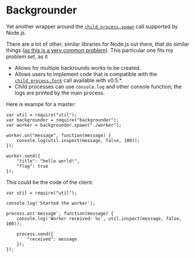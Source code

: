 Backgrounder
====================================================

Yet another wrapper around the [``child_process.spawn``](http://nodejs.org/docs/v0.4.12/api/all.html#child_process.spawn) call supported by Node.js.

There are a lot of other, similar libraries for Node.js out there, that do similar things ([as this is a very common problem](http://stackoverflow.com/questions/3809165/long-running-computations-in-node-js)). This particular one fits my problem set, as it

* Allows for multiple backrounds works to be created.
* Allows users to implement code that is compatible with the [``child_process.fork``](http://nodejs.org/docs/v0.5.6/api/all.html#child_process.fork) call available with v0.5.*.
* Child processes can use ``console.log`` and other console function; the logs are printed by the main process.

Here is exampe for a master:

```
var util = require("util");
var backgrounder = require("backgrounder");
var worker = backgrounder.spawn("./worker");

worker.on("message", function(message) {
    console.log(util.inspect(message, false, 100));
});

worker.send({
    "title": "hello world!",
    "flag": true
});
```

This could be the code of the client:

```
var util = require("util");

console.log('Started the worker');

process.on('message', function(message) {
    console.log('Worker received: %s', util.inspect(message, false, 100));

    process.send({
        "received": message
    });
});
```